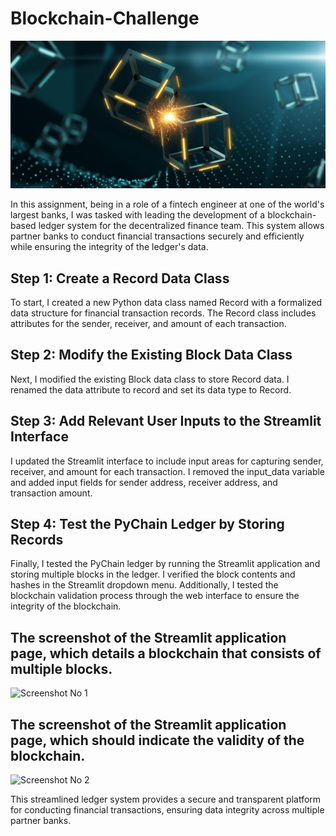 # Blockchain-Challenge
![alt=""](Images/application-image.png)

In this assignment, being in a role of a fintech engineer at one of the world's largest banks, I was tasked with leading the development of a blockchain-based ledger system for the decentralized finance team. This system allows partner banks to conduct financial transactions securely and efficiently while ensuring the integrity of the ledger's data.

## Step 1: Create a Record Data Class
To start, I created a new Python data class named Record with a formalized data structure for financial transaction records. The Record class includes attributes for the sender, receiver, and amount of each transaction.

## Step 2: Modify the Existing Block Data Class
Next, I modified the existing Block data class to store Record data. I renamed the data attribute to record and set its data type to Record.

## Step 3: Add Relevant User Inputs to the Streamlit Interface
I updated the Streamlit interface to include input areas for capturing sender, receiver, and amount for each transaction. I removed the input_data variable and added input fields for sender address, receiver address, and transaction amount.

## Step 4: Test the PyChain Ledger by Storing Records
Finally, I tested the PyChain ledger by running the Streamlit application and storing multiple blocks in the ledger. I verified the block contents and hashes in the Streamlit dropdown menu. Additionally, I tested the blockchain validation process through the web interface to ensure the integrity of the blockchain.

## The screenshot of the Streamlit application page, which details a blockchain that consists of multiple blocks.

![Screenshot No 1](https://github.com/daniyargroove/Blockchain-Challenge/assets/143307322/b8738c47-f693-4e37-aeba-ca36bf8d752b)

## The screenshot of the Streamlit application page, which should indicate the validity of the blockchain.

![Screenshot No  2](https://github.com/daniyargroove/Blockchain-Challenge/assets/143307322/a6ff5f77-67af-434a-b9bd-d7eb542852fd)


This streamlined ledger system provides a secure and transparent platform for conducting financial transactions, ensuring data integrity across multiple partner banks.
